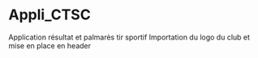 # Appli_CTSC
Application résultat et palmarès tir sportif
Importation du logo du club et mise en place en header